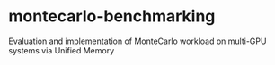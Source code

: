 # montecarlo-benchmarking
Evaluation and implementation of  MonteCarlo workload on multi-GPU systems via Unified Memory
